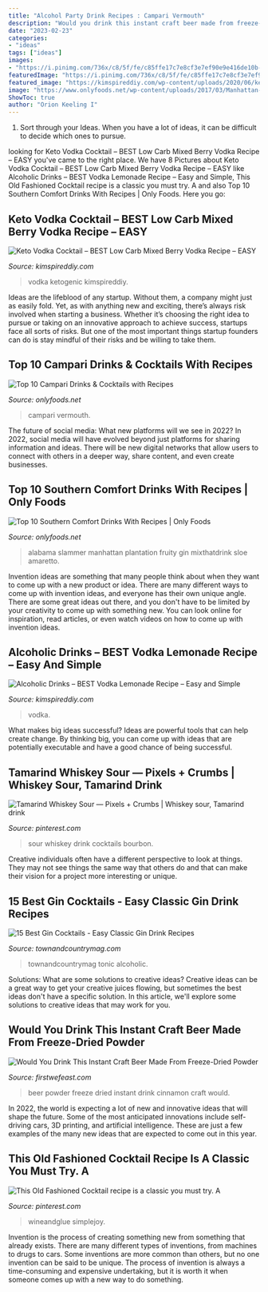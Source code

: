 ```yaml
---
title: "Alcohol Party Drink Recipes : Campari Vermouth"
description: "Would you drink this instant craft beer made from freeze-dried powder"
date: "2023-02-23"
categories:
- "ideas"
tags: ["ideas"]
images:
- "https://i.pinimg.com/736x/c8/5f/fe/c85ffe17c7e8cf3e7ef90e9e416de10b--whiskey-sour-bourbon.jpg"
featuredImage: "https://i.pinimg.com/736x/c8/5f/fe/c85ffe17c7e8cf3e7ef90e9e416de10b--whiskey-sour-bourbon.jpg"
featured_image: "https://kimspireddiy.com/wp-content/uploads/2020/06/keto-mixed-berries-vodka-cocktail-1-1.jpg"
image: "https://www.onlyfoods.net/wp-content/uploads/2017/03/Manhattan-Southern-Comfort-Fruity-Punch-Mixed-Cocktail-1024x1024.jpg"
ShowToc: true
author: "Orion Keeling I"
---
```



1. Sort through your Ideas. When you have a lot of ideas, it can be difficult to decide which ones to pursue.

	

		
looking for Keto Vodka Cocktail – BEST Low Carb Mixed Berry Vodka Recipe – EASY you've came to the right place. We have 8 Pictures about Keto Vodka Cocktail – BEST Low Carb Mixed Berry Vodka Recipe – EASY like Alcoholic Drinks – BEST Vodka Lemonade Recipe – Easy and Simple, This Old Fashioned Cocktail recipe is a classic you must try. A and also Top 10 Southern Comfort Drinks With Recipes | Only Foods. Here you go:
		
    
## Keto Vodka Cocktail – BEST Low Carb Mixed Berry Vodka Recipe – EASY

<img loading=lazy src="https://kimspireddiy.com/wp-content/uploads/2020/06/keto-mixed-berries-vodka-cocktail-1-1.jpg" onerror="this.onerror=null;this.src='https://tse1.mm.bing.net/th?id=OIP.fLD2L-5-RLnyhI3kzCNHOwHaLH&amp;pid=15.1';" alt="Keto Vodka Cocktail – BEST Low Carb Mixed Berry Vodka Recipe – EASY">

_Source: kimspireddiy.com_

>vodka ketogenic kimspireddiy. 

	

Ideas are the lifeblood of any startup. Without them, a company might just as easily fold. Yet, as with anything new and exciting, there’s always risk involved when starting a business. Whether it’s choosing the right idea to pursue or taking on an innovative approach to achieve success, startups face all sorts of risks. But one of the most important things startup founders can do is stay mindful of their risks and be willing to take them.

    
## Top 10 Campari Drinks &amp; Cocktails With Recipes

<img loading=lazy src="https://www.onlyfoods.net/wp-content/uploads/2017/04/Manhattan-Cocktail-with-Campari-Bitters.jpg" onerror="this.onerror=null;this.src='https://tse2.mm.bing.net/th?id=OIP.CCV4Jz6u3hrRCLEQK3Y5iwHaLE&amp;pid=15.1';" alt="Top 10 Campari Drinks &amp; Cocktails with Recipes">

_Source: onlyfoods.net_

>campari vermouth. 

	

The future of social media: What new platforms will we see in 2022?
In 2022, social media will have evolved beyond just platforms for sharing information and ideas. There will be new digital networks that allow users to connect with others in a deeper way, share content, and even create businesses.

    
## Top 10 Southern Comfort Drinks With Recipes | Only Foods

<img loading=lazy src="https://www.onlyfoods.net/wp-content/uploads/2017/03/Manhattan-Southern-Comfort-Fruity-Punch-Mixed-Cocktail-1024x1024.jpg" onerror="this.onerror=null;this.src='https://tse2.mm.bing.net/th?id=OIP.biu1-QaTrQjP9yQH3WIQHAHaHa&amp;pid=15.1';" alt="Top 10 Southern Comfort Drinks With Recipes | Only Foods">

_Source: onlyfoods.net_

>alabama slammer manhattan plantation fruity gin mixthatdrink sloe amaretto. 

	

Invention ideas are something that many people think about when they want to come up with a new product or idea. There are many different ways to come up with invention ideas, and everyone has their own unique angle. There are some great ideas out there, and you don't have to be limited by your creativity to come up with something new. You can look online for inspiration, read articles, or even watch videos on how to come up with invention ideas.

    
## Alcoholic Drinks – BEST Vodka Lemonade Recipe – Easy And Simple

<img loading=lazy src="https://kimspireddiy.com/wp-content/uploads/2021/05/alcohol-drinks-vodka-lemonade-1-1.jpg" onerror="this.onerror=null;this.src='https://tse1.mm.bing.net/th?id=OIP.-t5hGSI4oKk0J8H5TVrxZgHaPU&amp;pid=15.1';" alt="Alcoholic Drinks – BEST Vodka Lemonade Recipe – Easy and Simple">

_Source: kimspireddiy.com_

>vodka. 

	

What makes big ideas successful?
Ideas are powerful tools that can help create change. By thinking big, you can come up with ideas that are potentially executable and have a good chance of being successful.

    
## Tamarind Whiskey Sour — Pixels + Crumbs | Whiskey Sour, Tamarind Drink

<img loading=lazy src="https://i.pinimg.com/736x/c8/5f/fe/c85ffe17c7e8cf3e7ef90e9e416de10b--whiskey-sour-bourbon.jpg" onerror="this.onerror=null;this.src='https://tse4.mm.bing.net/th?id=OIP.I6g-tfzTpKfCBsaLtJyH2wHaLG&amp;pid=15.1';" alt="Tamarind Whiskey Sour — Pixels + Crumbs | Whiskey sour, Tamarind drink">

_Source: pinterest.com_

>sour whiskey drink cocktails bourbon. 

	

Creative individuals often have a different perspective to look at things. They may not see things the same way that others do and that can make their vision for a project more interesting or unique.

    
## 15 Best Gin Cocktails - Easy Classic Gin Drink Recipes

<img loading=lazy src="https://hips.hearstapps.com/toc.h-cdn.co/assets/16/14/1460050936-martin-millers-gin-the-last-word-2-glasses.jpg?crop=1.00xw:0.938xh;0,0&amp;resize=768:*" onerror="this.onerror=null;this.src='https://tse2.mm.bing.net/th?id=OIP.EzaCJoZxEgKCJ2eBmXQDmgHaJR&amp;pid=15.1';" alt="15 Best Gin Cocktails - Easy Classic Gin Drink Recipes">

_Source: townandcountrymag.com_

>townandcountrymag tonic alcoholic. 

	

Solutions: What are some solutions to creative ideas?
Creative ideas can be a great way to get your creative juices flowing, but sometimes the best ideas don't have a specific solution. In this article, we'll explore some solutions to creative ideas that may work for you.

    
## Would You Drink This Instant Craft Beer Made From Freeze-Dried Powder

<img loading=lazy src="https://images.firstwefeast.com/complex/images/f_auto,fl_lossy,q_auto,w_1200/kmynzsn9nr27pwenwb1i/instant-beer-powder" onerror="this.onerror=null;this.src='https://tse2.mm.bing.net/th?id=OIP.3svQnudowJy8BrUVuJuhZwHaD7&amp;pid=15.1';" alt="Would You Drink This Instant Craft Beer Made From Freeze-Dried Powder">

_Source: firstwefeast.com_

>beer powder freeze dried instant drink cinnamon craft would. 

	

In 2022, the world is expecting a lot of new and innovative ideas that will shape the future. Some of the most anticipated innovations include self-driving cars, 3D printing, and artificial intelligence. These are just a few examples of the many new ideas that are expected to come out in this year.

    
## This Old Fashioned Cocktail Recipe Is A Classic You Must Try. A

<img loading=lazy src="https://i.pinimg.com/736x/02/7a/4f/027a4fc18b0eef696d34564930f2e9fe.jpg" onerror="this.onerror=null;this.src='https://tse3.mm.bing.net/th?id=OIP.6MgPl1uPAKQehsXHVbHLCAHaLH&amp;pid=15.1';" alt="This Old Fashioned Cocktail recipe is a classic you must try. A">

_Source: pinterest.com_

>wineandglue simplejoy. 

	

Invention is the process of creating something new from something that already exists. There are many different types of inventions, from machines to drugs to cars. Some inventions are more common than others, but no one invention can be said to be unique. The process of invention is always a time-consuming and expensive undertaking, but it is worth it when someone comes up with a new way to do something.

